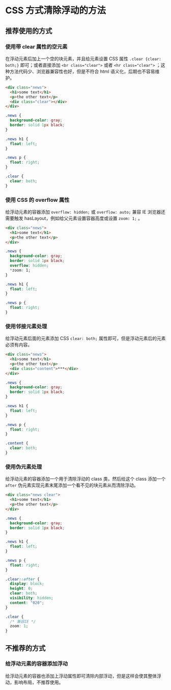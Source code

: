 # CSS 方式清除浮动的方法

## 推荐使用的方式

### 使用带 clear 属性的空元素

在浮动元素后加上一个空的块元素，并且给元素设置 CSS 属性 `.clear {clear: both;}` 即可；或者直接添加 `<br class="clear">` 或者 `<hr class="clear">` ；这种方法代码少、浏览器兼容性也好，但是不符合 html 语义化，后期也不容易维护。

```html
<div class="news">
  <h1>some text</h1>
  <p>the other text</p>
  <div class="clear"></div>
</div>
```

```css
.news {
  background-color: gray;
  border: solid 1px black;
}

.news h1 {
  float: left;
}

.news p {
  float: right;
}

.clear {
  clear: both;
}
```

### 使用 CSS 的 overflow 属性

给浮动元素的容器添加 `overflow: hidden;` 或 `overflow: auto;` 兼容 IE 浏览器还需要触发 hasLayout，例如给父元素设置容器高度或设置 `zoom: 1;` 。

```html
<div class="news">
  <h1>some text</h1>
  <p>the other text</p>
</div>
```

```css
.news {
  background-color: gray;
  border: solid 1px black;
  overflow: hidden;
  *zoom: 1;
}

.news h1 {
  float: left;
}

.news p {
  float: right;
}
```

### 使用邻接元素处理

给浮动元素后面的元素添加 CSS `clear: both;` 属性即可，但是浮动元素后的元素必须有内容。

```html
<div class="news">
  <h1>some text</h1>
  <p>the other text</p>
  <div class="content">***</div>
</div>
```

```css
.news {
  background-color: gray;
  border: solid 1px black;
}

.news h1 {
  float: left;
}

.news p {
  float: right;
}

.content {
  clear: both;
}
```

### 使用伪元素处理

给浮动元素的容器添加一个用于清除浮动的 class 类，然后给这个 class 添加一个 `after` 伪元素实现元素末尾添加一个看不见的块元素从而清除浮动。

```html
<div class="news clear">
  <h1>some text</h1>
  <p>the other text</p>
</div>
```

```css
.news {
  background-color: gray;
  border: solid 1px black;
}

.news h1 {
  float: left;
}

.news p {
  float: right;
}

.clear::after {
  display: block;
  height: 0;
  clear: both;
  visibility: hidden;
  content: "020";
}

.clear {
  /* 兼容IE */
  zoom: 1;
}
```

## 不推荐的方式

### 给浮动元素的容器添加浮动

给浮动元素的容器也添加上浮动属性即可清除内部浮动，但是这样会使其整体浮动，影响布局，不推荐使用。
